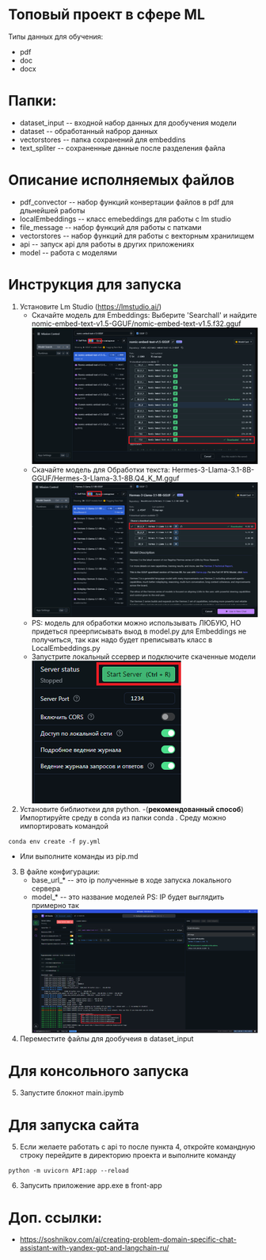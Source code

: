 # Топовый проект в сфере ML
Типы данных для обучения: 
- pdf 
- doc 
- docx

# Папки:
- dataset_input -- входной набор данных для дообучения модели
- dataset -- обработанный наброр данных
- vectorstores -- папка сохранений для embeddins
- text_spliter -- сохраненные данные после разделения файла

# Описание исполняемых файлов
- pdf_convector -- набор функций конвертации файлов в pdf для дльнейшей работы
- localEmbeddings -- класс emebeddings для работы с lm studio
- file_message -- набор функций для работы с патками
- vectorstores -- набор функций для работы с векторным хранилищем
- api -- запуск api для работы в других приложениях
- model -- работа с моделями

# Инструкция для запуска
1. Установите Lm Studio (https://lmstudio.ai/) 
    - Скачайте модель для Embeddings: Выберите 'Searchall' и найдите nomic-embed-text-v1.5-GGUF/nomic-embed-text-v1.5.f32.gguf
    ![Модель для Embeddings](img/image1.png)
    - Скачайте модель для Обработки текста: Hermes-3-Llama-3.1-8B-GGUF/Hermes-3-Llama-3.1-8B.Q4_K_M.gguf
    ![Модель для Обработки текста](img/image2.png)
    - PS: модель для обработки можно использывать ЛЮБУЮ, НО придеться преерписывать выод в model.py 
    для Embeddings не получиться, так как надо будет преписывать класс в LocalEmbeddings.py
    - Запустрите локальный ссервер и подключите скаченные модели
    ![Кнопка старт](img/image.png)
2. Установите библиоткеи для python. 
-(**рекомендованный способ**)  Импортируйте среду в conda из папки conda . 
Среду можно импортировать командой 
```console
conda env create -f py.yml
```
- Или выполните команды из pip.md

3. В файле конфигурации:
    - base_url_* -- это ip полученные в ходе запуска локального сервера
    - model_* -- это название моделей
    PS: IP будет выглядить примерно так
    ![Пример ip](img/ip.png)
4. Переместите файлы для дообучеия в dataset_input
# Для консольного запуска
5. Запустите блокнот main.ipymb
# Для запуска сайта
5. Если желаете работать с api то после пункта 4, откройте командную строку перейдите в директорию проекта и выполните команду 
```console
python -m uvicorn API:app --reload
```
6. Запусить приложение app.exe в  front-app


# Доп. ссылки:
- https://soshnikov.com/ai/creating-problem-domain-specific-chat-assistant-with-yandex-gpt-and-langchain-ru/